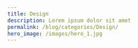 ```yaml
---
title: Design
description: Lorem ipsum dolor sit amet
permalink: /blog/categories/Design/
hero_image: /images/hero_1.jpg
---
```

